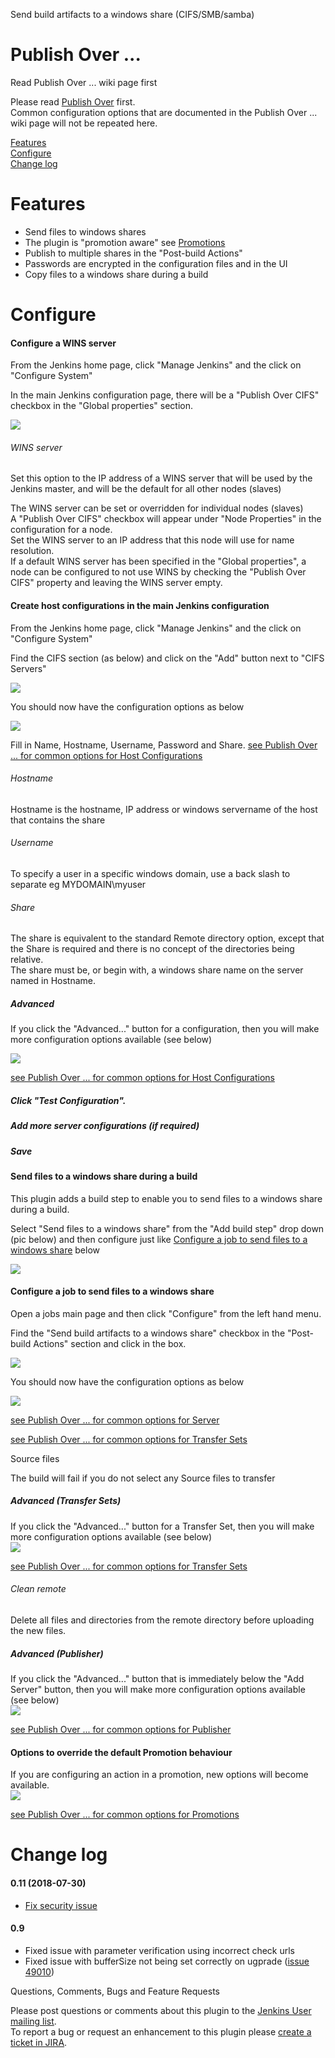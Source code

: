 Send build artifacts to a windows share (CIFS/SMB/samba)

# Publish Over ...

Read Publish Over ... wiki page first

Please read [Publish
Over](https://wiki.jenkins.io/display/JENKINS/Publish+Over) first.  
Common configuration options that are documented in the Publish Over ...
wiki page will not be repeated here.

[Features](https://wiki.jenkins.io/display/JENKINS/Publish+Over+CIFS+Plugin#PublishOverCIFSPlugin-features)  
[Configure](https://wiki.jenkins.io/display/JENKINS/Publish+Over+CIFS+Plugin#PublishOverCIFSPlugin-configuration)  
[Change
log](https://wiki.jenkins.io/display/JENKINS/Publish+Over+CIFS+Plugin#PublishOverCIFSPlugin-changelog)

# Features

-   Send files to windows shares
-   The plugin is "promotion aware" see
    [Promotions](https://wiki.jenkins.io/display/JENKINS/Publish+Over#PublishOver-promotions)
-   Publish to multiple shares in the "Post-build Actions"
-   Passwords are encrypted in the configuration files and in the UI
-   Copy files to a windows share during a build

# Configure

#### Configure a WINS server

From the Jenkins home page, click "Manage Jenkins" and the click on
"Configure System"

In the main Jenkins configuration page, there will be a "Publish Over
CIFS" checkbox in the "Global properties" section.

![](docs/images/cifs_node_props_global.png)

###### WINS server

Set this option to the IP address of a WINS server that will be used by
the Jenkins master, and will be the default for all other nodes (slaves)

The WINS server can be set or overridden for individual nodes (slaves)  
A "Publish Over CIFS" checkbox will appear under "Node Properties" in
the configuration for a node.  
Set the WINS server to an IP address that this node will use for name
resolution.  
If a default WINS server has been specified in the "Global properties",
a node can be configured to not use WINS by checking the "Publish Over
CIFS" property and leaving the WINS server empty.

#### Create host configurations in the main Jenkins configuration

From the Jenkins home page, click "Manage Jenkins" and the click on
"Configure System"

Find the CIFS section (as below) and click on the "Add" button next to
"CIFS Servers"

![](docs/images/cifs_global_unconfigured.png)

You should now have the configuration options as below

![](docs/images/cifs_global_configured.png)

Fill in Name, Hostname, Username, Password and Share. [see Publish Over
... for common options for Host
Configurations](https://wiki.jenkins.io/display/JENKINS/Publish+Over#PublishOver-host)

###### Hostname

Hostname is the hostname, IP address or windows servername of the host
that contains the share

###### Username

To specify a user in a specific windows domain, use a back slash to
separate eg MYDOMAIN\\myuser

###### Share

The share is equivalent to the standard Remote directory option, except
that the Share is required and there is no concept of the directories
being relative.  
The share must be, or begin with, a windows share name on the server
named in Hostname.

##### Advanced

If you click the "Advanced..." button for a configuration, then you will
make more configuration options available (see below)

![](docs/images/cifs_global_advanced.png)

[see Publish Over ... for common options for Host
Configurations](https://wiki.jenkins.io/display/JENKINS/Publish+Over#PublishOver-host)

##### Click "Test Configuration".

##### Add more server configurations (if required)

##### Save

#### Send files to a windows share during a build

This plugin adds a build step to enable you to send files to a windows
share during a build.

Select "Send files to a windows share" from the "Add build step" drop
down (pic below) and then configure just like [Configure a job to send
files to a windows
share](https://wiki.jenkins.io/display/JENKINS/Publish+Over+CIFS+Plugin#PublishOverCIFSPlugin-configjob)
below

![](docs/images/cifs_builder.png)

#### Configure a job to send files to a windows share

Open a jobs main page and then click "Configure" from the left hand
menu.

Find the "Send build artifacts to a windows share" checkbox in the
"Post-build Actions" section and click in the box.

![](docs/images/cifs_unconfigured.png)

You should now have the configuration options as below

![](docs/images/cifs_configured.png)

[see Publish Over ... for common options for
Server](https://wiki.jenkins.io/display/JENKINS/Publish+Over#PublishOver-server)

[see Publish Over ... for common options for Transfer
Sets](https://wiki.jenkins.io/display/JENKINS/Publish+Over#PublishOver-transfer)

Source files

The build will fail if you do not select any Source files to transfer

##### Advanced (Transfer Sets)

If you click the "Advanced..." button for a Transfer Set, then you will
make more configuration options available (see below)  
![](docs/images/cifs_advanced.png)

[see Publish Over ... for common options for Transfer
Sets](https://wiki.jenkins.io/display/JENKINS/Publish+Over#PublishOver-transfer)

###### Clean remote

Delete all files and directories from the remote directory before
uploading the new files.

##### Advanced (Publisher)

If you click the "Advanced..." button that is immediately below the "Add
Server" button, then you will make more configuration options available
(see below)  
![](docs/images/cifs_publisher_advanced.png)

[see Publish Over ... for common options for
Publisher](https://wiki.jenkins.io/display/JENKINS/Publish+Over#PublishOver-publisher)

#### Options to override the default Promotion behaviour

If you are configuring an action in a promotion, new options will become
available.  
![](docs/images/cifs_promotions.png)

[see Publish Over ... for common options for
Promotions](https://wiki.jenkins.io/display/JENKINS/Publish+Over#PublishOver-promotions)

# Change log

#### 0.11 (2018-07-30)

-   [Fix security
    issue](https://jenkins.io/security/advisory/2018-07-30/#SECURITY-975)

#### 0.9

-   Fixed issue with parameter verification using incorrect check urls
-   Fixed issue with bufferSize not being set correctly on ugprade
    ([issue
    49010](https://issues.jenkins-ci.org/browse/JENKINS-49010))  
      

Questions, Comments, Bugs and Feature Requests

Please post questions or comments about this plugin to the [Jenkins User
mailing list](http://jenkins-ci.org/content/mailing-lists).  
To report a bug or request an enhancement to this plugin please [create
a ticket in
JIRA](https://issues.jenkins-ci.org/browse/JENKINS/component/15850).

